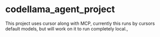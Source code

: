 # codellama_agent_project
This project uses cursor along with MCP, currently this runs by cursors default models, but will work on it to run completely local.,
